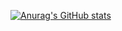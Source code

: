 [![Anurag's GitHub stats](https://github-readme-stats.vercel.app/api?username=hckmtrx&count_private=true&show_icons=true&theme=transparent&hide_border=true&title_color=a5ba50&text_color=D3806F&icon_color=992c3b)](https://github.com/anuraghazra/github-readme-stats)
